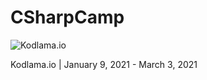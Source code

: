 # CSharpCamp

![Kodlama.io](images/kodlamaio_logo.png)

Kodlama.io | January 9, 2021 - March 3, 2021
